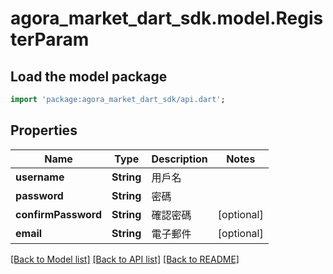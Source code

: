 # agora_market_dart_sdk.model.RegisterParam

## Load the model package
```dart
import 'package:agora_market_dart_sdk/api.dart';
```

## Properties
Name | Type | Description | Notes
------------ | ------------- | ------------- | -------------
**username** | **String** | 用戶名 | 
**password** | **String** | 密碼 | 
**confirmPassword** | **String** | 確認密碼 | [optional] 
**email** | **String** | 電子郵件 | [optional] 

[[Back to Model list]](../README.md#documentation-for-models) [[Back to API list]](../README.md#documentation-for-api-endpoints) [[Back to README]](../README.md)


